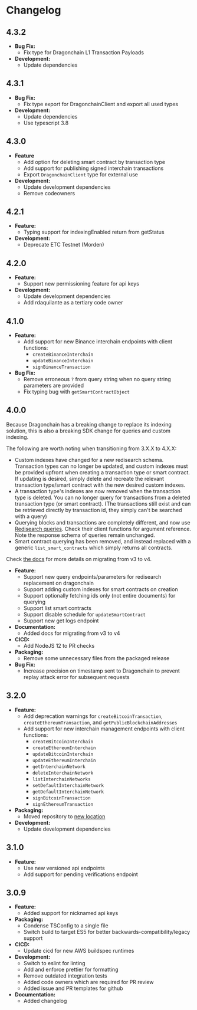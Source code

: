 # Changelog

## 4.3.2

- **Bug Fix:**
  - Fix type for Dragonchain L1 Transaction Payloads
- **Development:**
  - Update dependencies

## 4.3.1

- **Bug Fix:**
  - Fix type export for DragonchainClient and export all used types
- **Development:**
  - Update dependencies
  - Use typescript 3.8

## 4.3.0

- **Feature**
  - Add option for deleting smart contract by transaction type
  - Add support for publishing signed interchain transactions
  - Export `DragonchainClient` type for external use
- **Development:**
  - Update development dependencies
  - Remove codeowners

## 4.2.1

- **Feature:**
  - Typing support for indexingEnabled return from getStatus
- **Development:**
  - Deprecate ETC Testnet (Morden)

## 4.2.0

- **Feature:**
  - Support new permissioning feature for api keys
- **Development:**
  - Update development dependencies
  - Add rdaquilante as a tertiary code owner

## 4.1.0

- **Feature:**
  - Add support for new Binance interchain endpoints with client functions:
    - `createBinanceInterchain`
    - `updateBinanceInterchain`
    - `signBinanceTransaction`
- **Bug Fix:**
  - Remove erroneous `?` from query string when no query string parameters are provided
  - Fix typing bug with `getSmartContractObject`

## 4.0.0

Because Dragonchain has a breaking change to replace its indexing solution, this is also a breaking SDK change for queries and custom indexing.

The following are worth noting when transitioning from 3.X.X to 4.X.X:

- Custom indexes have changed for a new redisearch schema. Transaction types
  can no longer be updated, and custom indexes must be provided upfront when
  creating a transaction type or smart contract. If updating is desired,
  simply delete and recreate the relevant transaction type/smart contract
  with the new desired custom indexes.
- A transaction type's indexes are now removed when the transaction type is
  deleted. You can no longer query for transactions from a deleted transaction
  type (or smart contract). (The transactions still exist and can be retrieved
  directly by transaction id, they simply can't be searched with a query)
- Querying blocks and transactions are completely different, and now use
  [Redisearch queries](https://oss.redislabs.com/redisearch/Query_Syntax.html).
  Check their client functions for argument reference. Note the response schema
  of queries remain unchanged.
- Smart contract querying has been removed, and instead replaced with a generic
  `list_smart_contracts` which simply returns all contracts.

Check [the docs](https://node-sdk-docs.dragonchain.com/latest/) for more details on migrating from v3 to v4.

- **Feature:**
  - Support new query endpoints/parameters for redisearch replacement on dragonchain
  - Support adding custom indexes for smart contracts on creation
  - Support optionally fetching ids only (not entire documents) for querying
  - Support list smart contracts
  - Support disable schedule for `updateSmartContract`
  - Support new get logs endpoint
- **Documentation:**
  - Added docs for migrating from v3 to v4
- **CICD:**
  - Add NodeJS 12 to PR checks
- **Packaging:**
  - Remove some unnecessary files from the packaged release
- **Bug Fix:**
  - Increase precision on timestamp sent to Dragonchain to prevent replay attack error for subsequent requests

## 3.2.0

- **Feature:**
  - Add deprecation warnings for `createBitcoinTransaction`, `createEthereumTransaction`, and `getPublicBlockchainAddresses`
  - Add support for new interchain management endpoints with client functions:
    - `createBitcoinInterchain`
    - `createEthereumInterchain`
    - `updateBitcoinInterchain`
    - `updateEthereumInterchain`
    - `getInterchainNetwork`
    - `deleteInterchainNetwork`
    - `listInterchainNetworks`
    - `setDefaultInterchainNetwork`
    - `getDefaultInterchainNetwork`
    - `signBitcoinTransaction`
    - `signEthereumTransaction`
- **Packaging:**
  - Moved repository to [new location](https://github.com/dragonchain/dragonchain-sdk-javascript)
- **Development:**
  - Update development dependencies

## 3.1.0

- **Feature:**
  - Use new versioned api endpoints
  - Add support for pending verifications endpoint

## 3.0.9

- **Feature:**
  - Added support for nicknamed api keys
- **Packaging:**
  - Condense TSConfig to a single file
  - Switch build to target ES5 for better backwards-compatibility/legacy support
- **CICD:**
  - Update cicd for new AWS buildspec runtimes
- **Development:**
  - Switch to eslint for linting
  - Add and enforce prettier for formatting
  - Remove outdated integration tests
  - Added code owners which are required for PR review
  - Added issue and PR templates for github
- **Documentation:**
  - Added changelog
